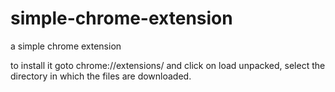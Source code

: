 # simple-chrome-extension
a simple chrome extension

to install it goto chrome://extensions/ and click on load unpacked, select the directory in which the files are downloaded.
